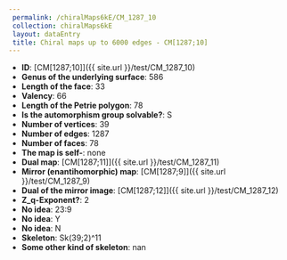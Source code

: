 ```yaml
--- 
 permalink: /chiralMaps6kE/CM_1287_10 
 collection: chiralMaps6kE
 layout: dataEntry
 title: Chiral maps up to 6000 edges - CM[1287;10]
---
```


- **ID**: [CM[1287;10]]({{ site.url }}/test/CM_1287_10)
- **Genus of the underlying surface**: 586
- **Length of the face**: 33
- **Valency**: 66
- **Length of the Petrie polygon**: 78
- **Is the automorphism group solvable?**: S
- **Number of vertices**: 39
- **Number of edges**: 1287
- **Number of faces**: 78
- **The map is self-**: none
- **Dual map**: [CM[1287;11]]({{ site.url }}/test/CM_1287_11)
- **Mirror (enantihomorphic) map**: [CM[1287;9]]({{ site.url }}/test/CM_1287_9)
- **Dual of the mirror image**: [CM[1287;12]]({{ site.url }}/test/CM_1287_12)
- **Z_q-Exponent?**: 2
- **No idea**:  23:9
- **No idea**: Y
- **No idea**: N
- **Skeleton**: Sk(39;2)^11
- **Some other kind of skeleton**: nan
